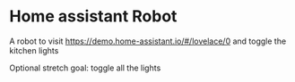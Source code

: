 # Home assistant Robot

A robot to visit https://demo.home-assistant.io/#/lovelace/0 and toggle the kitchen lights

Optional stretch goal: toggle all the lights

